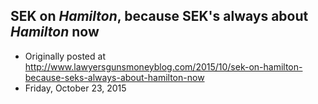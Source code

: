 ## SEK on <em>Hamilton</em>, because SEK's always about <em>Hamilton</em> now

 * Originally posted at http://www.lawyersgunsmoneyblog.com/2015/10/sek-on-hamilton-because-seks-always-about-hamilton-now
 * Friday, October 23, 2015



